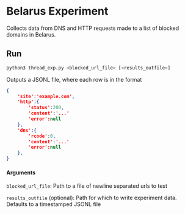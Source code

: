 # Belarus Experiment
Collects data from DNS and HTTP requests made to a list of blocked domains in Belarus.

## Run
```bash
python3 thread_exp.py <blocked_url_file> [<results_outfile>]
```
Outputs a  JSONL file, where each row is in the format
```json
{
    'site':'example.com',
    'http':{
        'status':200,
        'content':'...'
        'error':null
    },
    'dns':{
        'rcode':0,
        'content':'...'
        'error':null
    },
}
```

#### Arguments
 `blocked_url_file`:  Path to a file of newline separated urls to test
 
 `results_outfile` (optional): Path for which to write experiment data. Defaults to a timestamped JSONL file
